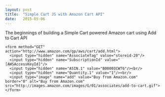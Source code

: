 ```yaml
---
layout: post
title:  "Simple Cart JS with Amazon Cart API"
date:   2015-05-06
---
```

The beginnings of building a Simple Cart powered Amazon cart using Add to Cart API




```
<form method="GET" action="http://www.amazon.com/gp/aws/cart/add.html">
  <input type="hidden" name="AssociateTag" value="storeid-20"/>
  <input type="hidden" name="SubscriptionId" value="[AWSAccessKeyId]"/>
  <input type="hidden" name="ASIN.1" value="B00003CWT6"/><br/>
  <input type="hidden" name="Quantity.1" value="1"/><br/>
  <input type="image" name="add" value="Buy from Amazon.com" border="0" alt="Buy from Amazon.com" src="http://images.amazon.com/images/G/01/associates/add-to-cart.gif">
</form> 
